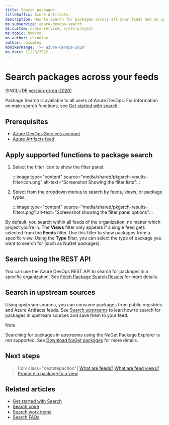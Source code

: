 ```yaml
---
title: Search packages
titleSuffix: Azure Artifacts
description: How to search for packages across all your feeds and in upstream sources in an Azure DevOps organization.
ms.subservice: azure-devops-search
ms.custom: cross-service, cross-project
ms.topic: how-to
ms.author: chcomley
author: chcomley
monikerRange: '>= azure-devops-2020'
ms.date: 11/28/2022
---
```


# Search packages across your feeds

[!INCLUDE [version-gt-eq-2020](../../includes/version-gt-eq-2020.md)]

Package Search is available to all users of Azure DevOps. For information on main search functions, see [Get started with search](get-started-search.md).

## Prerequisites

- [Azure DevOps Services account](https://azure.microsoft.com/services/devops/).
- [Azure Artifacts feed](../../artifacts/start-using-azure-artifacts.md).

## Apply supported functions to package search

1. Select the filter icon to show the filter panel.

	:::image type="content" source="media/shared/pkgsrch-results-filtericon.png" alt-text="Screenshot Showing the filter lists":::

1. Select from the dropdown menus to search by feeds, views, or package types.

	:::image type="content" source="media/shared/pkgsrch-results-filters.png" alt-text="Screenshot showing the filter panel options":::

By default, you search within all feeds of the organization, no matter which project you're in. The **Views** filter only appears if a single feed gets selected from the **Feeds** filter. Use this filter to show packages from a specific view.
Using the **Type** filter, you can select the type of package you want to search for (such as NuGet packages).

## Search using the REST API

You can use the Azure DevOps REST API to search for packages in a specific organization. See [Fetch Package Search Results](/rest/api/azure/devops/search/package-search-results/fetch-package-search-results) for more details.

## Search in upstream sources

Using upstream sources, you can consume packages from public registries and Azure Artifacts feeds. See [Search upstreams](../../artifacts/how-to/search-upstream.md) to lean how to search for packages in upstream sources and save them to your feed.

> [!NOTE]
> Searching for packages in upstreams using the NuGet Package Explorer is not supported. See [Download NuGet packages](../../artifacts/get-started-nuget.md#download-nuget-packages) for more details.

## Next steps

> [!div class="nextstepaction"]
> [What are feeds?](../../artifacts/concepts/feeds.md)
> [What are feed views?](../../artifacts/concepts/views.md)
> [Promote a package to a view](../../artifacts//feeds/views.md)

## Related articles

- [Get started with Search](get-started-search.md)
- [Search code](functional-code-search.md)
- [Search work items](functional-work-item-search.md)
- [Search FAQs](faq-search.yml)
